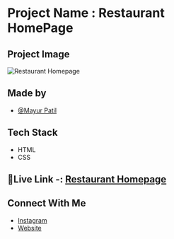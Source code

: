 # Project Name : Restaurant HomePage


## Project Image

![Restaurant Homepage](https://i.ibb.co/7CtcXvt/screencapture-file-C-Users-mayur-Desktop-INeuron-Web-Deve-ALL-Projects-ZIP-File-Live-Project-2-main.png)


## Made by 

- [@Mayur Patil](https://github.com/Mayurpatillll)


## Tech Stack

* HTML
* CSS

## 🔗Live Link -: [Restaurant Homepage](https://mayurpatillll.github.io/Restaurant-Website-Homepage/)


## Connect With Me

 * [Instagram ](https://www.instagram.com/iam.mayurpatil/)
 * [Website ](https://mayurpatil.online)


